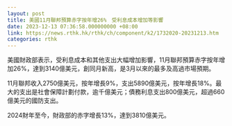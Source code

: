 ```yaml
---
layout: post
title: 美國11月聯邦預算赤字按年增26%　受利息成本增加等影響
date: 2023-12-13 07:36:58.000000000 +08:00
link: https://news.rthk.hk/rthk/ch/component/k2/1732020-20231213.htm
categories: rthk
---
```


美國財政部表示，受利息成本和其他支出大幅增加影響，11月聯邦預算赤字按年增加26%，達到3140億美元，創同月新高，是3月以來的最多及高過市場預期。

11月聯邦收入2750億美元，按年增長9%，支出5890億美元，按年增長18%。最大的支出是社會保障計劃付款，逾千億美元；債務利息支出800億美元，超過660億美元的國防支出。

2024財年至今，財政部的赤字增長13%，達到3810億美元。
